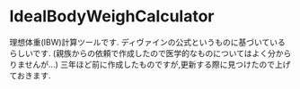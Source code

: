 # IdealBodyWeighCalculator

理想体重(IBW)計算ツールです. ディヴァインの公式というものに基づいているらしいです. (親族からの依頼で作成したので医学的なものについてはよく分からりませんが...)
三年ほど前に作成したものですが,更新する際に見つけたので上げておきます.